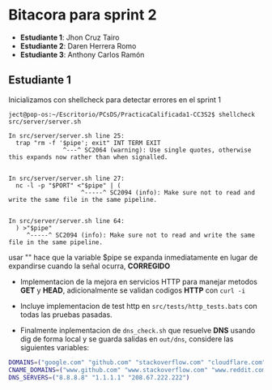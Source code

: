 # Bitacora para sprint 2

- **Estudiante 1**: Jhon Cruz Tairo
- **Estudiante 2**: Daren Herrera Romo
- **Estudiante 3**: Anthony Carlos Ramón

## Estudiante 1

Inicializamos con shellcheck para detectar errores en el sprint 1

```console
ject@pop-os:~/Escritorio/PCsDS/PracticaCalificada1-CC3S2$ shellcheck src/server/server.sh

In src/server/server.sh line 25:
  trap "rm -f '$pipe'; exit" INT TERM EXIT
               ^---^ SC2064 (warning): Use single quotes, otherwise this expands now rather than when signalled.


In src/server/server.sh line 27:
  nc -l -p "$PORT" <"$pipe" | (
                    ^-----^ SC2094 (info): Make sure not to read and write the same file in the same pipeline.


In src/server/server.sh line 64:
  ) >"$pipe"
     ^-----^ SC2094 (info): Make sure not to read and write the same file in the same pipeline.
```
usar "" hace que la variable $pipe se expanda inmediatamente en lugar de expandirse cuando la señal ocurra, **CORREGIDO**

- Implementacion de la mejora en servicios HTTP para manejar metodos **GET** y **HEAD**, adicionalmente se validan codigos **HTTP** con `curl -i`

- Incluye implementacion de test http en `src/tests/http_tests.bats` con todas las pruebas pasadas.

- Finalmente inplementacion de `dns_check.sh` que resuelve **DNS** usando dig de forma local y se guarda salidas en `out/dns`, considere las siguientes variables:

```bash
DOMAINS=("google.com" "github.com" "stackoverflow.com" "cloudflare.com" "amazon.com")
CNAME_DOMAINS=("www.github.com" "www.stackoverflow.com" "www.reddit.com" "www.netflix.com")
DNS_SERVERS=("8.8.8.8" "1.1.1.1" "208.67.222.222")
```